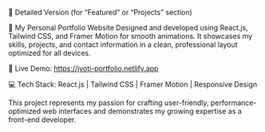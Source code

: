 

🌟 Detailed Version (for “Featured” or “Projects” section)

🚀 My Personal Portfolio Website
Designed and developed using React.js, Tailwind CSS, and Framer Motion for smooth animations.
It showcases my skills, projects, and contact information in a clean, professional layout optimized for all devices.

🔗 Live Demo: https://jyoti-portfolio.netlify.app

💻 Tech Stack: React.js | Tailwind CSS | Framer Motion | Responsive Design

This project represents my passion for crafting user-friendly, performance-optimized web interfaces and demonstrates my growing expertise as a front-end developer.